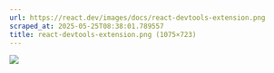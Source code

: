 ```yaml
---
url: https://react.dev/images/docs/react-devtools-extension.png
scraped_at: 2025-05-25T08:38:01.789557
title: react-devtools-extension.png (1075×723)
---
```


![](https://react.dev/images/docs/react-devtools-extension.png)

